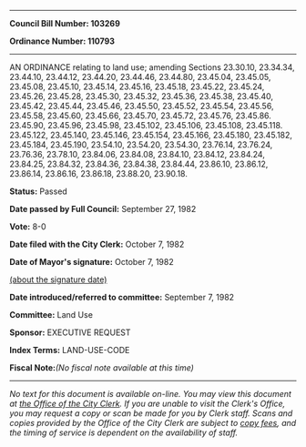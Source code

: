 

********

**Council Bill Number: 103269**
   
**Ordinance Number: 110793**
********

 AN ORDINANCE relating to land use; amending Sections 23.30.10, 23.34.34, 23.44.10, 23.44.12, 23.44.20, 23.44.46, 23.44.80, 23.45.04, 23.45.05, 23.45.08, 23.45.10, 23.45.14, 23.45.16, 23.45.18, 23.45.22, 23.45.24, 23.45.26, 23.45.28, 23.45.30, 23.45.32, 23.45.36, 23.45.38, 23.45.40, 23.45.42, 23.45.44, 23.45.46, 23.45.50, 23.45.52, 23.45.54, 23.45.56, 23.45.58, 23.45.60, 23.45.66, 23.45.70, 23.45.72, 23.45.76, 23.45.86. 23.45.90, 23.45.96, 23.45.98, 23.45.102, 23.45.106, 23.45.108, 23.45.118. 23.45.122, 23.45.140, 23.45.146, 23.45.154, 23.45.166, 23.45.180, 23.45.182, 23.45.184, 23.45.190, 23.54.10, 23.54.20, 23.54.30, 23.76.14, 23.76.24, 23.76.36, 23.78.10, 23.84.06, 23.84.08, 23.84.10, 23.84.12, 23.84.24, 23.84.25, 23.84.32, 23.84.36, 23.84.38, 23.84.44, 23.86.10, 23.86.12, 23.86.14, 23.86.16, 23.86.18, 23.88.20, 23.90.18.

**Status:** Passed
   
**Date passed by Full Council:** September 27, 1982
   
**Vote:** 8-0
   
**Date filed with the City Clerk:** October 7, 1982
   
**Date of Mayor's signature:** October 7, 1982
   
[(about the signature date)](/~public/approvaldate.htm)
   
   
   
**Date introduced/referred to committee:** September 7, 1982
   
**Committee:** Land Use
   
**Sponsor:** EXECUTIVE REQUEST
   
   
**Index Terms:** LAND-USE-CODE

**Fiscal Note:**_(No fiscal note available at this time)_
********

_No text for this document is available on-line. You may view this document at [the Office of the City Clerk](http://www.seattle.gov/leg/clerk/contactUs.htm). If you are unable to visit the Clerk's Office, you may request a copy or scan be made for you by Clerk staff. Scans and copies provided by the Office of the City Clerk are subject to [copy fees](http://clerk.seattle.gov/~public/clerkfees.htm), and the timing of service is dependent on the availability of staff._


